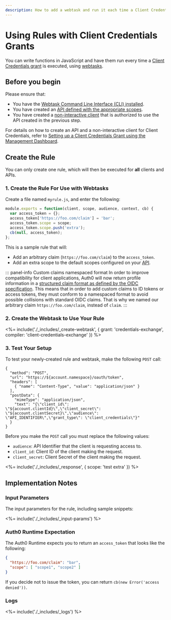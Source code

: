 ```yaml
---
description: How to add a webtask and run it each time a Client Credentials grant is executed.
---
```


# Using Rules with Client Credentials Grants

You can write functions in JavaScript and have them run every time a [Client Credentials grant](/api-auth/grant/client-credentials) is executed, using [webtasks](https://webtask.io/).

## Before you begin

Please ensure that:

* You have the [Webtask Command Line Interface (CLI) installed](${manage_url}/#/account/webtasks).
* You have created an [API defined with the appropriate scopes](${manage_url}/#/apis).
* You have created a [non-interactive client](${manage_url}/#/clients) that is authorized to use the API created in the previous step.

For details on how to create an API and a non-interactive client for Client Credentials, refer to [Setting up a Client Credentials Grant using the Management Dashboard](/api-auth/config/using-the-auth0-dashboard).

## Create the Rule

You can only create one rule, which will then be executed for **all** clients and APIs.

### 1. Create the Rule For Use with Webtasks

Create a file named `myrule.js`, and enter the following:

```js
module.exports = function(client, scope, audience, context, cb) {
  var access_token = {};
  access_token['https://foo.com/claim'] = 'bar';
  access_token.scope = scope;
  access_token.scope.push('extra');
  cb(null, access_token);
};
```
This is a sample rule that will:

* Add an arbitrary claim (`https://foo.com/claim`) to the `access_token`.
* Add an extra scope to the default scopes configured on your [API](${manage_url}/#/apis).

::: panel-info Custom claims namespaced format
In order to improve compatibility for client applications, Auth0 will now return profile information in a [structured claim format as defined by the OIDC specification](https://openid.net/specs/openid-connect-core-1_0.html#StandardClaims). This means that in order to add custom claims to ID tokens or access tokens, they must conform to a namespaced format to avoid possible collisions with standard OIDC claims. That is why we named our arbitrary claim `https://foo.com/claim`, instead of `claim`.
:::


### 2. Create the Webtask to Use Your Rule

<%= include('./_includes/_create-webtask', {
	  grant: 'credentials-exchange',
		compiler: 'client-credentials-exchange'
}) %>

### 3. Test Your Setup

To test your newly-created rule and webtask, make the following `POST` call:

```har
{
  "method": "POST",
  "url": "https://${account.namespace}/oauth/token",
  "headers": [
    { "name": "Content-Type", "value": "application/json" }
  ],
  "postData": {
    "mimeType": "application/json",
    "text": "{\"client_id\": \"${account.clientId}\",\"client_secret\": \"${account.clientSecret}\",\"audience\": \"API_IDENTIFIER\",\"grant_type\": \"client_credentials\"}"
  }
}
```

Before you make the `POST` call you must replace the following values:
* `audience`: API Identifier that the client is requesting access to.
* `client_id`: Client ID of the client making the request.
* `client_secret`: Client Secret of the client making the request.

<%= include('./_includes/_response', {
	  scope: 'test extra'
}) %>

## Implementation Notes

### Input Parameters

The input parameters for the rule, including sample snippets:

<%= include('./_includes/_input-params') %>

### Auth0 Runtime Expectation

The Auth0 Runtime expects you to return an `access_token` that looks like the following:

```json
{
  "https://foo.com/claim": "bar",
  "scope": [ "scope1", "scope2" ]
}
```

If you decide not to issue the token, you can return `cb(new Error('access denied'))`.

### Logs

<%= include('./_includes/_logs') %>
